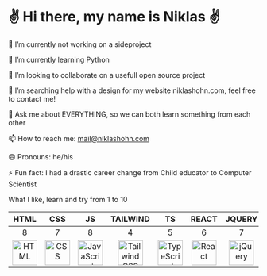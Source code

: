 <h1>✌️ Hi there, my name is Niklas ✌️</h1>

🔭 I’m currently not working on a sideproject

🌱 I’m currently learning Python

👯 I’m looking to collaborate on a usefull open source project  

🤔 I’m searching help with a design for my website niklashohn.com, feel free to contact me!  

💬 Ask me about EVERYTHING, so we can both learn something from each other  

📫 How to reach me: mail@niklashohn.com  

😄 Pronouns: he/his  

⚡ Fun fact: I had a drastic career change from Child educator to Computer Scientist  

What I like, learn and try from 1 to 10



|                             HTML                             |                             CSS                              |                              JS                              |                           TAILWIND                           |                              TS                              |                            REACT                             |                            JQUERY                            |                             PHP                              |                             JAVA                             |                            MySQL                             |                            PYTHON                            |
| :----------------------------------------------------------: | :----------------------------------------------------------: | :----------------------------------------------------------: | :----------------------------------------------------------: | :----------------------------------------------------------: | :----------------------------------------------------------: | :----------------------------------------------------------: | :----------------------------------------------------------: | :----------------------------------------------------------: | :----------------------------------------------------------: | :----------------------------------------------------------: |
|                              8                               |                              7                               |                              8                               |                              4                               |                              5                               |                              6                               |                              7                               |                              7                               |                              8                               |                              6                               |                              8                               |
| <img src="https://cdn.worldvectorlogo.com/logos/html-1.svg" alt="HTML" width="50"/> | <img src="https://cdn.worldvectorlogo.com/logos/css-3.svg" alt="CSS" width="50"/> | <img src="https://cdn.worldvectorlogo.com/logos/logo-javascript.svg" alt="JavaScript" width="50"/> | <img src="https://cdn.worldvectorlogo.com/logos/tailwindcss.svg" alt="TailwindCSS" width="50"/> | <img src="https://cdn.worldvectorlogo.com/logos/typescript.svg" alt="TypeScript" width="50"/> | <img src="https://cdn.worldvectorlogo.com/logos/react-2.svg" alt="React" width="50"/> | <img src="https://cdn.worldvectorlogo.com/logos/jquery-4.svg" alt="jQuery" width="50"/> | <img src="https://cdn.worldvectorlogo.com/logos/php-1.svg" alt="PHP" width="50"/> | <img src="https://cdn.worldvectorlogo.com/logos/java-14.svg" alt="Java" width="50"/> | <img src="https://www.vectorlogo.zone/logos/mysql/mysql-official.svg" alt="MySQL" width="50"/> | <img src="https://s3.dualstack.us-east-2.amazonaws.com/pythondotorg-assets/media/files/python-logo-only.svg" alt="Python" width="50"/> |
